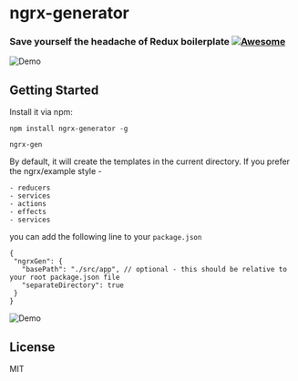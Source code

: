 # ngrx-generator

### Save yourself the headache of Redux boilerplate [![Awesome](https://cdn.rawgit.com/sindresorhus/awesome/d7305f38d29fed78fa85652e3a63e154dd8e8829/media/badge.svg)](https://github.com/sindresorhus/awesome)

![Demo](https://s22.postimg.org/5nlkpozi9/demo.gif)

## Getting Started

Install it via npm:

```shell
npm install ngrx-generator -g
```

```shell
ngrx-gen
```

By default, it will create the templates in the current directory.
If you prefer the ngrx/example style -
```shell
- reducers
- services
- actions
- effects
- services
```

you can add the following line to your `package.json`
```shell
{
 "ngrxGen": {
   "basePath": "./src/app", // optional - this should be relative to your root package.json file
   "separateDirectory": true
 }
}
```

![Demo](https://s23.postimg.org/8urbz1xjv/demo2.gif)

## License

MIT
